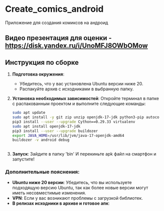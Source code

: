 # Create_comics_android
Приложение для создания комиксов на андроид
## Видео презентация для оценки - https://disk.yandex.ru/i/UnoMFJ8OWbOMow

## Инструкция по сборке

1. **Подготовка окружения**:
   - Убедитесь, что у вас установлена Ubuntu версии ниже 20.
   - Распакуйте архив с исходниками в выбранную папку.

2. **Установка необходимых зависимостей**:
   Откройте терминал в папке с распакованным проектом и выполните следующие команды:

   ```bash
   sudo apt update
   sudo apt install -y git zip unzip openjdk-17-jdk python3-pip autoconf libtool pkg-config zlib1g-dev libncurses5-dev libncursesw5-dev libtinfo5 cmake libffi-dev libssl-dev
   pip3 install --user --upgrade Cython==0.29.33 virtualenv
   sudo apt install openjdk-17-jdk
   pip3 install --user --upgrade buildozer
   export JAVA_HOME=/usr/lib/jvm/java-17-openjdk-amd64
   buildozer -v android debug
    
3. **Запуск**:
   Зайдите в папку 'bin' И перекиньте apk файл на смартфон и запустите!


### Дополнительные пояснения:
- **Ubuntu ниже 20 версии**: Убедитесь, что вы используете подходящую версию Ubuntu, так как более новые версии могут иметь несовместимые изменения.
- **VPN**: Если у вас возникают проблемы с загрузкой библиотек.
- **В релизах исходники в архиве и готовое апк**:
